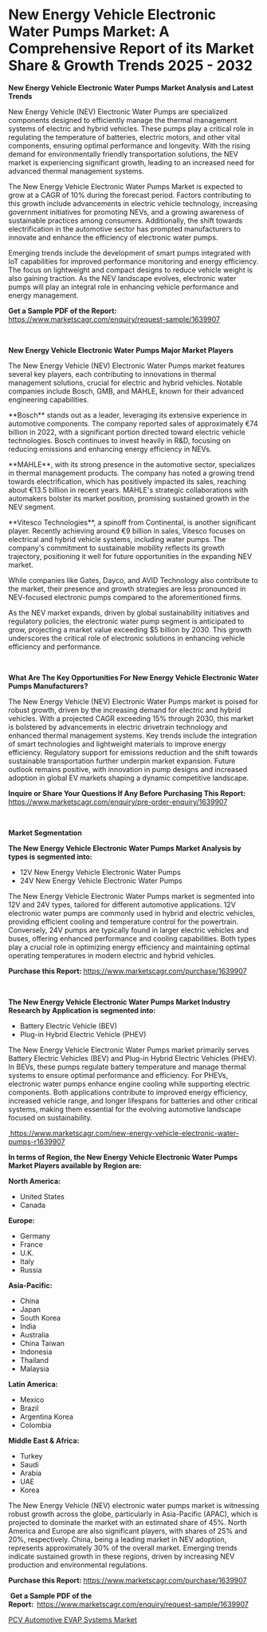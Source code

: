 <p><h1>New Energy Vehicle Electronic Water Pumps Market: A Comprehensive Report of its Market Share & Growth Trends 2025 - 2032</h1></p><p><strong>New Energy Vehicle Electronic Water Pumps Market Analysis and Latest Trends</strong></p>
<p><p>New Energy Vehicle (NEV) Electronic Water Pumps are specialized components designed to efficiently manage the thermal management systems of electric and hybrid vehicles. These pumps play a critical role in regulating the temperature of batteries, electric motors, and other vital components, ensuring optimal performance and longevity. With the rising demand for environmentally friendly transportation solutions, the NEV market is experiencing significant growth, leading to an increased need for advanced thermal management systems.</p><p>The New Energy Vehicle Electronic Water Pumps Market is expected to grow at a CAGR of 10% during the forecast period. Factors contributing to this growth include advancements in electric vehicle technology, increasing government initiatives for promoting NEVs, and a growing awareness of sustainable practices among consumers. Additionally, the shift towards electrification in the automotive sector has prompted manufacturers to innovate and enhance the efficiency of electronic water pumps. </p><p>Emerging trends include the development of smart pumps integrated with IoT capabilities for improved performance monitoring and energy efficiency. The focus on lightweight and compact designs to reduce vehicle weight is also gaining traction. As the NEV landscape evolves, electronic water pumps will play an integral role in enhancing vehicle performance and energy management.</p></p>
<p><strong>Get a Sample PDF of the Report:&nbsp;</strong> <a href="https://www.marketscagr.com/enquiry/request-sample/1639907?utm_campaign=2114&utm_medium=2&utm_source=Github&utm_content=ia&utm_term=30032025&utm_id=new-energy-vehicle-electronic-water-pumps">https://www.marketscagr.com/enquiry/request-sample/1639907</a></p>
<p>&nbsp;</p>
<p><strong>New Energy Vehicle Electronic Water Pumps Major Market Players</strong></p>
<p><p>The New Energy Vehicle (NEV) Electronic Water Pumps market features several key players, each contributing to innovations in thermal management solutions, crucial for electric and hybrid vehicles. Notable companies include Bosch, GMB, and MAHLE, known for their advanced engineering capabilities.</p><p>**Bosch** stands out as a leader, leveraging its extensive experience in automotive components. The company reported sales of approximately €74 billion in 2022, with a significant portion directed toward electric vehicle technologies. Bosch continues to invest heavily in R&D, focusing on reducing emissions and enhancing energy efficiency in NEVs.</p><p>**MAHLE**, with its strong presence in the automotive sector, specializes in thermal management products. The company has noted a growing trend towards electrification, which has positively impacted its sales, reaching about €13.5 billion in recent years. MAHLE's strategic collaborations with automakers bolster its market position, promising sustained growth in the NEV segment.</p><p>**Vitesco Technologies**, a spinoff from Continental, is another significant player. Recently achieving around €9 billion in sales, Vitesco focuses on electrical and hybrid vehicle systems, including water pumps. The company's commitment to sustainable mobility reflects its growth trajectory, positioning it well for future opportunities in the expanding NEV market.</p><p>While companies like Gates, Dayco, and AVID Technology also contribute to the market, their presence and growth strategies are less pronounced in NEV-focused electronic pumps compared to the aforementioned firms.</p><p>As the NEV market expands, driven by global sustainability initiatives and regulatory policies, the electronic water pump segment is anticipated to grow, projecting a market value exceeding $5 billion by 2030. This growth underscores the critical role of electronic solutions in enhancing vehicle efficiency and performance.</p></p>
<p>&nbsp;</p>
<p><strong>What Are The Key Opportunities For New Energy Vehicle Electronic Water Pumps Manufacturers?</strong></p>
<p><p>The New Energy Vehicle (NEV) Electronic Water Pumps market is poised for robust growth, driven by the increasing demand for electric and hybrid vehicles. With a projected CAGR exceeding 15% through 2030, this market is bolstered by advancements in electric drivetrain technology and enhanced thermal management systems. Key trends include the integration of smart technologies and lightweight materials to improve energy efficiency. Regulatory support for emissions reduction and the shift towards sustainable transportation further underpin market expansion. Future outlook remains positive, with innovation in pump designs and increased adoption in global EV markets shaping a dynamic competitive landscape.</p></p>
<p><strong>Inquire or Share Your Questions If Any Before Purchasing This Report:</strong> <a href="https://www.marketscagr.com/enquiry/pre-order-enquiry/1639907?utm_campaign=2114&utm_medium=2&utm_source=Github&utm_content=ia&utm_term=30032025&utm_id=new-energy-vehicle-electronic-water-pumps">https://www.marketscagr.com/enquiry/pre-order-enquiry/1639907</a></p>
<p>&nbsp;</p>
<p><strong>Market Segmentation</strong></p>
<p><strong>The New Energy Vehicle Electronic Water Pumps Market Analysis by types is segmented into:</strong></p>
<p><ul><li>12V New Energy Vehicle Electronic Water Pumps</li><li>24V New Energy Vehicle Electronic Water Pumps</li></ul></p>
<p><p>The New Energy Vehicle Electronic Water Pumps market is segmented into 12V and 24V types, tailored for different automotive applications. 12V electronic water pumps are commonly used in hybrid and electric vehicles, providing efficient cooling and temperature control for the powertrain. Conversely, 24V pumps are typically found in larger electric vehicles and buses, offering enhanced performance and cooling capabilities. Both types play a crucial role in optimizing energy efficiency and maintaining optimal operating temperatures in modern electric and hybrid vehicles.</p></p>
<p><strong>Purchase this Report:&nbsp;</strong><a href="https://www.marketscagr.com/purchase/1639907?utm_campaign=2114&utm_medium=2&utm_source=Github&utm_content=ia&utm_term=30032025&utm_id=new-energy-vehicle-electronic-water-pumps">https://www.marketscagr.com/purchase/1639907</a></p>
<p>&nbsp;</p>
<p><strong>The New Energy Vehicle Electronic Water Pumps Market Industry Research by Application is segmented into:</strong></p>
<p><ul><li>Battery Electric Vehicle (BEV)</li><li>Plug-in Hybrid Electric Vehicle (PHEV)</li></ul></p>
<p><p>The New Energy Vehicle Electronic Water Pumps market primarily serves Battery Electric Vehicles (BEV) and Plug-in Hybrid Electric Vehicles (PHEV). In BEVs, these pumps regulate battery temperature and manage thermal systems to ensure optimal performance and efficiency. For PHEVs, electronic water pumps enhance engine cooling while supporting electric components. Both applications contribute to improved energy efficiency, increased vehicle range, and longer lifespans for batteries and other critical systems, making them essential for the evolving automotive landscape focused on sustainability.</p></p>
<p><a href="https://www.marketscagr.com/new-energy-vehicle-electronic-water-pumps-r1639907?utm_campaign=2114&utm_medium=2&utm_source=Github&utm_content=ia&utm_term=30032025&utm_id=new-energy-vehicle-electronic-water-pumps">&nbsp;https://www.marketscagr.com/new-energy-vehicle-electronic-water-pumps-r1639907</a></p>
<p><strong>In terms of Region, the New Energy Vehicle Electronic Water Pumps Market Players available by Region are:</strong></p>
<p>
    <p> <strong> North America: </strong>
        <ul>
            <li>United States</li>
            <li>Canada</li>
        </ul>
        </p> 
    <p> <strong> Europe: </strong>
        <ul>
            <li>Germany</li>
            <li>France</li>
            <li>U.K.</li>
            <li>Italy</li>
            <li>Russia</li>
        </ul>
        </p> 
    <p> <strong> Asia-Pacific: </strong>
        <ul>
            <li>China</li>
            <li>Japan</li>
            <li>South Korea</li>
            <li>India</li>
            <li>Australia</li>
            <li>China Taiwan</li>
            <li>Indonesia</li>
            <li>Thailand</li>
            <li>Malaysia</li>
        </ul>
        </p> 
    <p> <strong> Latin America: </strong>
        <ul>
            <li>Mexico</li>
            <li>Brazil</li>
            <li>Argentina Korea</li>
            <li>Colombia</li>
        </ul>
        </p> 
    <p> <strong> Middle East & Africa: </strong>
        <ul>
            <li>Turkey</li>
            <li>Saudi</li>
            <li>Arabia</li>
            <li>UAE</li>
            <li>Korea</li>
        </ul>
    </p>
    </p>
<p><p>The New Energy Vehicle (NEV) electronic water pumps market is witnessing robust growth across the globe, particularly in Asia-Pacific (APAC), which is projected to dominate the market with an estimated share of 45%. North America and Europe are also significant players, with shares of 25% and 20%, respectively. China, being a leading market in NEV adoption, represents approximately 30% of the overall market. Emerging trends indicate sustained growth in these regions, driven by increasing NEV production and environmental regulations.</p></p>
<p><strong>Purchase this Report: </strong><a href="https://www.marketscagr.com/purchase/1639907?utm_campaign=2114&utm_medium=2&utm_source=Github&utm_content=ia&utm_term=30032025&utm_id=new-energy-vehicle-electronic-water-pumps">https://www.marketscagr.com/purchase/1639907</a></p>
<p>&nbsp;<strong>Get a Sample PDF of the Report:&nbsp;&nbsp;</strong><a href="https://www.marketscagr.com/enquiry/request-sample/1639907?utm_campaign=2114&utm_medium=2&utm_source=Github&utm_content=ia&utm_term=30032025&utm_id=new-energy-vehicle-electronic-water-pumps">https://www.marketscagr.com/enquiry/request-sample/1639907</a></p>
<p><strong></strong></p>
<p><p><a href="https://github.com/tamvrosiya/Market-Research-Report-List-6/blob/main/pcv-automotive-evap-systems-market.md?utm_campaign=2114&utm_medium=2&utm_source=Github&utm_content=ia&utm_term=30032025&utm_id=new-energy-vehicle-electronic-water-pumps">PCV Automotive EVAP Systems Market</a></p></p>